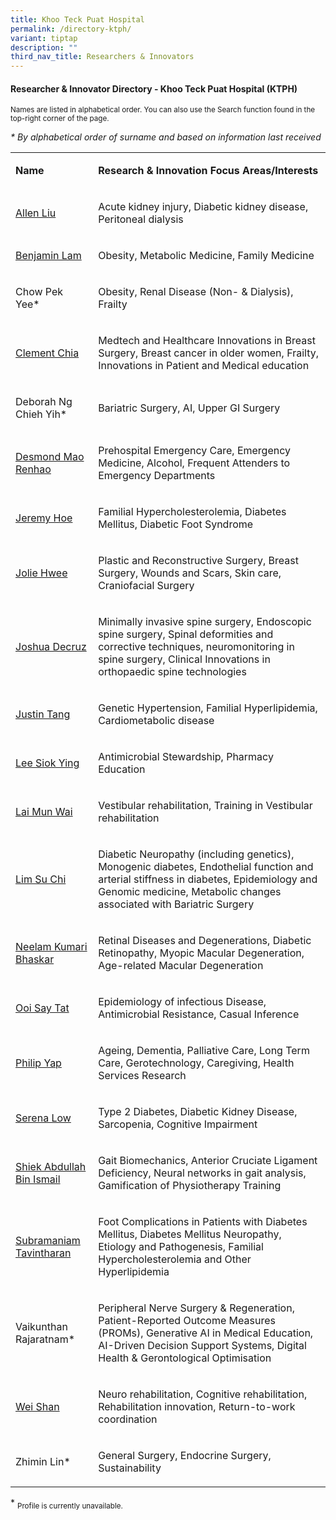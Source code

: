 ```yaml
---
title: Khoo Teck Puat Hospital
permalink: /directory-ktph/
variant: tiptap
description: ""
third_nav_title: Researchers & Innovators
---
```

<h4><strong>Researcher &amp; Innovator Directory - Khoo Teck Puat Hospital (KTPH)</strong></h4>
<p><sup>Names are listed in alphabetical order. You can also use the Search function found in the top-right corner of the page.</sup>
</p>
<p><em>* By alphabetical order of surname and based on information last received</em>
</p>
<table style="minWidth: 50px">
<colgroup>
<col>
<col>
</colgroup>
<tbody>
<tr>
<td rowspan="1" colspan="1">
<p><strong>Name</strong>
</p>
</td>
<td rowspan="1" colspan="1">
<p><strong>Research&nbsp;&amp; Innovation&nbsp;Focus Areas/Interests</strong>
</p>
</td>
</tr>
<tr>
<td rowspan="1" colspan="1">
<p><a href="/files/Researcher Directory/KTPH/KTPH___Allen_Liu_Yan_Lun_v2210.pdf" rel="noopener nofollow" target="_blank">Allen Liu</a>
</p>
</td>
<td rowspan="1" colspan="1">
<p>Acute kidney injury, Diabetic kidney disease, Peritoneal dialysis</p>
</td>
</tr>
<tr>
<td rowspan="1" colspan="1">
<p><a href="/files/Researcher Directory/KTPH/KTPH___Benjamin_Lam_Chih_Chiang_v2210.pdf" rel="noopener nofollow" target="_blank">Benjamin Lam</a>
</p>
</td>
<td rowspan="1" colspan="1">
<p>Obesity, Metabolic Medicine, Family Medicine</p>
</td>
</tr>
<tr>
<td rowspan="1" colspan="1">
<p>Chow Pek Yee*</p>
</td>
<td rowspan="1" colspan="1">
<p>Obesity, Renal Disease (Non- &amp; Dialysis), Frailty</p>
</td>
</tr>
<tr>
<td rowspan="1" colspan="1">
<p><a href="/files/Researcher Directory/KTPH/YHC___Clement_Chia_Luck_Khng__v1223.pdf" rel="noopener nofollow" target="_blank">Clement Chia</a>
</p>
</td>
<td rowspan="1" colspan="1">
<p>Medtech and Healthcare Innovations in Breast Surgery, Breast cancer in
older women, Frailty, Innovations in Patient and Medical education</p>
</td>
</tr>
<tr>
<td rowspan="1" colspan="1">
<p>Deborah Ng Chieh Yih*</p>
</td>
<td rowspan="1" colspan="1">
<p>Bariatric Surgery, AI, Upper GI Surgery</p>
</td>
</tr>
<tr>
<td rowspan="1" colspan="1">
<p><a href="/files/Researcher Directory/KTPH/YHC___Desmond_Mao_Renhao_v0624.pdf" rel="noopener nofollow" target="_blank">Desmond Mao Renhao</a>
</p>
</td>
<td rowspan="1" colspan="1">
<p>Prehospital Emergency Care, Emergency Medicine, Alcohol, Frequent Attenders
to Emergency Departments</p>
</td>
</tr>
<tr>
<td rowspan="1" colspan="1">
<p><a href="/files/Researcher Directory/KTPH/YHC___Jeremy_Hoe_v1223.pdf" rel="noopener nofollow" target="_blank">Jeremy Hoe</a>
</p>
</td>
<td rowspan="1" colspan="1">
<p>Familial Hypercholesterolemia, Diabetes Mellitus, Diabetic Foot Syndrome</p>
</td>
</tr>
<tr>
<td rowspan="1" colspan="1">
<p><a href="/files/Researcher Directory/KTPH/Jolie_Hwee__NHG_edited__Jun_2025.pdf" rel="noopener nofollow" target="_blank">Jolie Hwee</a>
</p>
</td>
<td rowspan="1" colspan="1">
<p>Plastic and Reconstructive Surgery, Breast Surgery, Wounds and Scars,
Skin care, Craniofacial Surgery</p>
</td>
</tr>
<tr>
<td rowspan="1" colspan="1">
<p><a href="/files/Researcher Directory/KTPH/Joshua_Decruz_NHG_edited_Jun_2025.pdf" rel="noopener nofollow" target="_blank">Joshua Decruz</a>
</p>
</td>
<td rowspan="1" colspan="1">
<p>Minimally invasive spine surgery, Endoscopic spine surgery, Spinal deformities
and corrective techniques, neuromonitoring in spine surgery, Clinical Innovations
in orthopaedic spine technologies</p>
</td>
</tr>
<tr>
<td rowspan="1" colspan="1">
<p><a href="/files/Researcher Directory/KTPH/KTPH___Justin_Tang_I_Shing_v2210.pdf" rel="noopener nofollow" target="_blank">Justin Tang</a>
</p>
</td>
<td rowspan="1" colspan="1">
<p>Genetic Hypertension, Familial Hyperlipidemia, Cardiometabolic disease</p>
</td>
</tr>
<tr>
<td rowspan="1" colspan="1">
<p><a href="/files/Researcher Directory/KTPH/KTPH___Lee_Siok_Ying_v2103.pdf" rel="noopener nofollow" target="_blank">Lee Siok Ying</a>
</p>
</td>
<td rowspan="1" colspan="1">
<p>Antimicrobial Stewardship, Pharmacy Education</p>
</td>
</tr>
<tr>
<td rowspan="1" colspan="1">
<p><a href="/files/Researcher Directory/KTPH/KTPH_Lai_Mun_Wai.pdf" rel="noopener nofollow" target="_blank">Lai Mun Wai</a>
</p>
</td>
<td rowspan="1" colspan="1">
<p>Vestibular rehabilitation, Training in Vestibular rehabilitation</p>
</td>
</tr>
<tr>
<td rowspan="1" colspan="1">
<p><a href="/files/Researcher Directory/KTPH/YHC___Lim_Su_Chi_v1223.pdf" rel="noopener nofollow" target="_blank">Lim Su Chi</a>
</p>
</td>
<td rowspan="1" colspan="1">
<p>Diabetic Neuropathy (including genetics), Monogenic diabetes, Endothelial
function and arterial stiffness in diabetes, Epidemiology and Genomic medicine,
Metabolic changes associated with Bariatric Surgery</p>
</td>
</tr>
<tr>
<td rowspan="1" colspan="1">
<p><a href="/files/Researcher Directory/KTPH/yhc___neelam_kumari_bhaskar_v1223.pdf" rel="noopener nofollow" target="_blank">Neelam Kumari Bhaskar</a>
</p>
</td>
<td rowspan="1" colspan="1">
<p>Retinal Diseases and Degenerations, Diabetic Retinopathy, Myopic Macular
Degeneration, Age-related Macular Degeneration</p>
</td>
</tr>
<tr>
<td rowspan="1" colspan="1">
<p><a href="/files/Researcher Directory/KTPH/YHC___Ooi_Say_Tat_v1223.pdf" rel="noopener nofollow" target="_blank">Ooi Say Tat</a>
</p>
</td>
<td rowspan="1" colspan="1">
<p>Epidemiology of infectious Disease, Antimicrobial Resistance, Casual Inference</p>
</td>
</tr>
<tr>
<td rowspan="1" colspan="1">
<p><a href="/files/Researcher Directory/KTPH/KTPH___Philip_Yap_Lin_Kiat__v2210.pdf" rel="noopener nofollow" target="_blank">Philip Yap</a>
</p>
</td>
<td rowspan="1" colspan="1">
<p>Ageing, Dementia, Palliative Care, Long Term Care, Gerotechnology, Caregiving,
Health Services Research</p>
</td>
</tr>
<tr>
<td rowspan="1" colspan="1">
<p><a href="/files/Researcher Directory/KTPH/YHC___Serena_Low_Kiat_Mun_v0624.pdf" rel="noopener nofollow" target="_blank">Serena Low</a>
</p>
</td>
<td rowspan="1" colspan="1">
<p>Type 2 Diabetes, Diabetic Kidney Disease, Sarcopenia, Cognitive Impairment</p>
</td>
</tr>
<tr>
<td rowspan="1" colspan="1">
<p><a href="/files/Researcher Directory/KTPH/KTPH_Shiek_Abdullah_Bin_Ismail.pdf" rel="noopener nofollow" target="_blank">Shiek Abdullah Bin Ismail</a>
</p>
</td>
<td rowspan="1" colspan="1">
<p>Gait Biomechanics, Anterior Cruciate Ligament Deficiency, Neural networks
in gait analysis, Gamification of Physiotherapy Training</p>
</td>
</tr>
<tr>
<td rowspan="1" colspan="1">
<p><a href="/files/Researcher Directory/KTPH/YHC___Subramaniam_Tavintharan_v0624.pdf" rel="noopener nofollow" target="_blank">Subramaniam Tavintharan</a>
</p>
</td>
<td rowspan="1" colspan="1">
<p>Foot Complications in Patients with Diabetes Mellitus, Diabetes Mellitus
Neuropathy, Etiology and Pathogenesis, Familial Hypercholesterolemia and
Other Hyperlipidemia</p>
</td>
</tr>
<tr>
<td rowspan="1" colspan="1">
<p>Vaikunthan Rajaratnam*</p>
</td>
<td rowspan="1" colspan="1">
<p>Peripheral Nerve Surgery &amp; Regeneration, Patient-Reported Outcome
Measures (PROMs), Generative AI in Medical Education, AI-Driven Decision
Support Systems, Digital Health &amp; Gerontological Optimisation</p>
</td>
</tr>
<tr>
<td rowspan="1" colspan="1">
<p><a href="/files/Researcher Directory/KTPH/Wei_Shan_v1224.pdf" rel="noopener nofollow" target="_blank">Wei Shan</a>
</p>
</td>
<td rowspan="1" colspan="1">
<p>Neuro rehabilitation, Cognitive rehabilitation, Rehabilitation innovation,
Return-to-work coordination</p>
</td>
</tr>
<tr>
<td rowspan="1" colspan="1">
<p>Zhimin Lin*</p>
</td>
<td rowspan="1" colspan="1">
<p>General Surgery, Endocrine Surgery, Sustainability&nbsp;</p>
</td>
</tr>
</tbody>
</table>
<p>* <sub>Profile is currently unavailable.</sub>
</p>
<p></p>